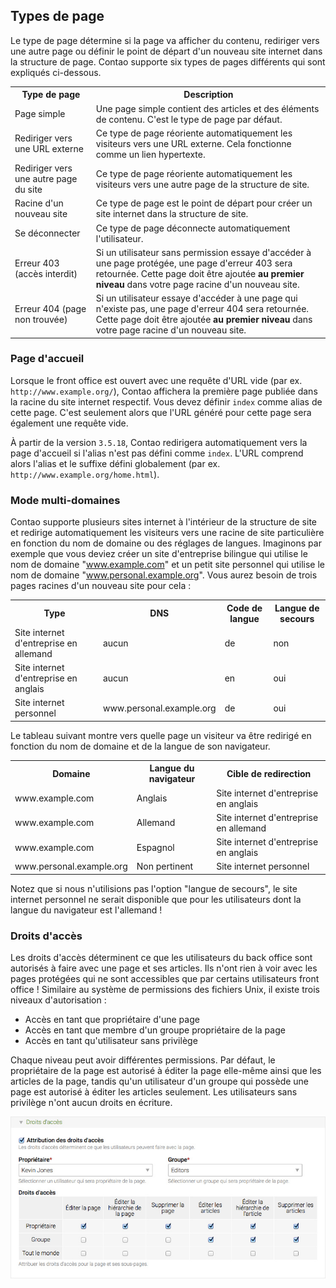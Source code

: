## Types de page

Le type de page détermine si la page va afficher du contenu, rediriger vers une 
autre page ou définir le point de départ d'un nouveau site internet dans la 
structure de page. Contao supporte six types de pages différents qui sont 
expliqués ci-dessous. 

<table>
<tr>
  <th>Type de page</th>
  <th>Description</th>
</tr>
<tr>
  <td>Page simple</td>
  <td>Une page simple contient des articles et des éléments de contenu. C'est 
  le type de page par défaut.</td>
</tr>
<tr>
  <td>Rediriger vers une URL externe</td>
  <td>Ce type de page réoriente automatiquement les visiteurs vers une URL 
  externe. Cela fonctionne comme un lien hypertexte.</td>
</tr>
<tr>
  <td>Rediriger vers une autre page du site</td>
  <td>Ce type de page réoriente automatiquement les visiteurs vers une autre 
  page de la structure de site.</td>
</tr>
<tr>
  <td>Racine d'un nouveau site</td>
  <td>Ce type de page est le point de départ pour créer un site internet dans 
  la structure de site.</td>
</tr>
<tr>
  <td>Se déconnecter</td>
  <td>Ce type de page déconnecte automatiquement l'utilisateur.</td>
</tr>
<tr>
  <td>Erreur 403 (accès interdit)</td>
  <td>Si un utilisateur sans permission essaye d'accéder à une page protégée, 
  une page d'erreur 403 sera retournée. Cette page doit être ajoutée <b>au 
  premier niveau</b> dans votre page racine d'un nouveau site.</td>
</tr>
<tr>
  <td>Erreur 404 (page non trouvée)</td>
  <td>Si un utilisateur essaye d'accéder à une page qui n'existe pas, une page 
  d'erreur 404 sera retournée. Cette page doit être ajoutée <b>au premier 
  niveau</b> dans votre page racine d'un nouveau site.</td>
</tr>
</table>


### Page d'accueil

Lorsque le front office est ouvert avec une requête d'URL vide (par ex.
`http://www.example.org/`), Contao affichera la première page publiée dans
la racine du site internet respectif. Vous devez définir `index` comme alias
de cette page. C'est seulement alors que l'URL généré pour cette page sera
également une requête vide.

À partir de la version `3.5.18`, Contao redirigera automatiquement vers la page
d'accueil si l'alias n'est pas défini comme `index`. L'URL comprend alors
l'alias et le suffixe défini globalement (par ex.
`http://www.example.org/home.html`).


### Mode multi-domaines

Contao supporte plusieurs sites internet à l'intérieur de la structure de site 
et redirige automatiquement les visiteurs vers une racine de site particulière 
en fonction du nom de domaine ou des réglages de langues. Imaginons par exemple 
que vous deviez créer un site d'entreprise bilingue qui utilise le nom de 
domaine "www.example.com" et un petit site personnel qui utilise le nom de 
domaine "www.personal.example.org". Vous aurez besoin de trois pages racines 
d'un nouveau site pour cela : 

<table>
<tr>
  <th>Type</th>
  <th>DNS</th>
  <th>Code de langue</th>
  <th>Langue de secours</th>
</tr>
<tr>
  <td>Site internet d'entreprise en allemand</td>
  <td>aucun</td>
  <td>de</td>
  <td>non</td>
</tr>
<tr>
  <td>Site internet d'entreprise en anglais</td>
  <td>aucun</td>
  <td>en</td>
  <td>oui</td>
</tr>
<tr>
  <td>Site internet personnel</td>
  <td>www.personal.example.org</td>
  <td>de</td>
  <td>oui</td>
</tr>
</table>

Le tableau suivant montre vers quelle page un visiteur va être redirigé en 
fonction du nom de domaine et de la langue de son navigateur.

<table>
<tr>
  <th>Domaine</th>
  <th>Langue du navigateur</th>
  <th>Cible de redirection</th>
</tr>
<tr>
  <td>www.example.com</td>
  <td>Anglais</td>
  <td>Site internet d'entreprise en anglais</td>
</tr>
<tr>
  <td>www.example.com</td>
  <td>Allemand</td>
  <td>Site internet d'entreprise en allemand</td>
</tr>
<tr>
  <td>www.example.com</td>
  <td>Espagnol</td>
  <td>Site internet d'entreprise en anglais</td>
</tr>
<tr>
  <td>www.personal.example.org</td>
  <td>Non pertinent</td>
  <td>Site internet personnel</td>
</tr>
</table>

Notez que si nous n'utilisions pas l'option "langue de secours", le site internet 
personnel ne serait disponible que pour les utilisateurs dont la langue du 
navigateur est l'allemand ! 


### Droits d'accès

Les droits d'accès déterminent ce que les utilisateurs du back office sont 
autorisés à faire avec une page et ses articles. Ils n'ont rien à voir avec les 
pages protégées qui ne sont accessibles que par certains utilisateurs front 
office ! Similaire au système de permissions des fichiers Unix, il existe trois 
niveaux d'autorisation :

* Accès en tant que propriétaire d'une page
* Accès en tant que membre d'un groupe propriétaire de la page
* Accès en tant qu'utilisateur sans privilège

Chaque niveau peut avoir différentes permissions. Par défaut, le propriétaire de 
la page est autorisé à éditer la page elle-même ainsi que les articles de la 
page, tandis qu'un utilisateur d'un groupe qui possède une page est autorisé à 
éditer les articles seulement. Les utilisateurs sans privilège n'ont aucun droits 
en écriture.

![](images/droits-acces.jpg)
